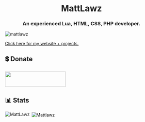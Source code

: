 <h1 align="center">MattLawz</h1>
<h3 align="center">An experienced Lua, HTML, CSS, PHP developer.</h3>

<p align="left"> <img src="https://komarev.com/ghpvc/?username=mattlawz" alt="mattlawz" /> </p>

[Click here for my website + projects.](https://mattlawz.dev/)

## 💲 Donate
<a target="_blank" href="https://pastebin.com/raw/S11CxcbW" title="Donate Bitcoin"><img src="https://i.imgur.com/sDLScoU.png" width="200" height="50"/></a>
--

## 📊 Stats
<p><img align="left" src="https://github-readme-stats.vercel.app/api/top-langs/?username=MattLawz&layout=compact" alt="MattLawz" /></p>

<p>&nbsp;<img align="center" src="https://github-readme-stats.vercel.app/api?username=Mattlawz&show_icons=true&theme=dark" alt="Mattlawz" /></p>

